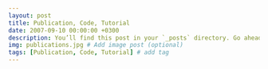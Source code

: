 ```yaml
---
layout: post
title: Publication, Code, Tutorial
date: 2007-09-10 00:00:00 +0300
description: You’ll find this post in your `_posts` directory. Go ahead and edit it and re-build the site to see your changes. # Add post description (optional)
img: publications.jpg # Add image post (optional)
tags: [Publication, Code, Tutorial] # add tag
---
```

